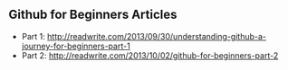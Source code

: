 ## Github for Beginners Articles
* Part 1: http://readwrite.com/2013/09/30/understanding-github-a-journey-for-beginners-part-1
* Part 2: http://readwrite.com/2013/10/02/github-for-beginners-part-2

